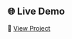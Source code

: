 ## 🌐 Live Demo

🔗 [View Project](https://tejaschorge.github.io/Html-css-ui-library/Rotating-Circle/)
